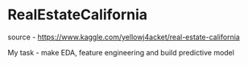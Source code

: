# RealEstateCalifornia

source - https://www.kaggle.com/yellowj4acket/real-estate-california

My task - make EDA, feature engineering and build predictive model
